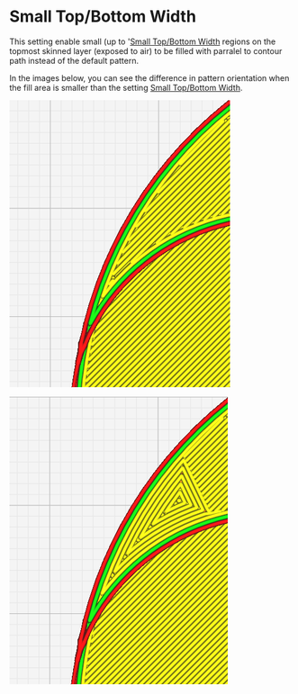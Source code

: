 Small Top/Bottom Width
====
This setting enable small (up to '[Small Top/Bottom Width](small_skin_width.md') regions on the topmost skinned layer (exposed to air) to be filled with parralel to contour path instead of the default pattern.

In the images below, you can see the difference in pattern orientation when the fill area is smaller than the setting [Small Top/Bottom Width](small_skin_width.md).

![small top/bottom width off](../images/small_top_bottom_width_off.png)

![small top/bottom width off](../images/small_top_bottom_width_on.png)